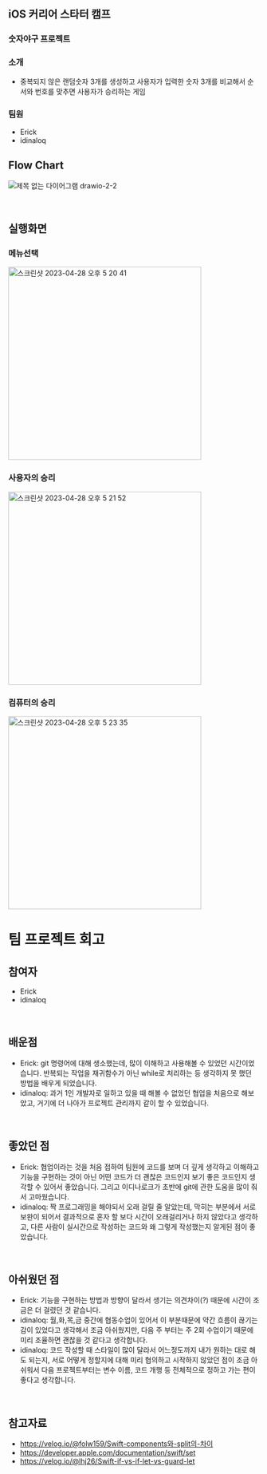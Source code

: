 ## iOS 커리어 스타터 캠프

### 숫자야구 프로젝트

### 소개
- 중복되지 않은 랜덤숫자 3개를 생성하고 사용자가 입력한 숫자 3개를 비교해서 순서와 번호를 맞추면 사용자가 승리하는 게임


### 팀원
- Erick
- idinaloq

## Flow Chart

![제목 없는 다이어그램 drawio-2-2](https://user-images.githubusercontent.com/109963294/235088769-cd1a8df9-7bb5-4832-a9a6-91f217df226d.png)

<br>

## 실행화면

### 메뉴선택

<img width="387" alt="스크린샷 2023-04-28 오후 5 20 41" src="https://user-images.githubusercontent.com/109963294/235095123-7dabef4b-4472-42ed-99e2-63bdffdfdbcc.png">

### 사용자의 승리

<img width="387" alt="스크린샷 2023-04-28 오후 5 21 52" src="https://user-images.githubusercontent.com/109963294/235095443-54122a82-a877-491c-99d1-796da5ece470.png">

### 컴퓨터의 승리

<img width="387" alt="스크린샷 2023-04-28 오후 5 23 35" src="https://user-images.githubusercontent.com/109963294/235095590-f3deebfb-88cf-4202-aabb-58848d519303.png">

<br>

# 팀 프로젝트 회고

## 참여자
- Erick
- idinaloq

<br>

## 배운점
- Erick: git 명령어에 대해 생소했는데, 많이 이해하고 사용해볼 수 있었던 시간이었습니다. 반복되는 작업을 재귀함수가 아닌 while로 처리하는 등 생각하지 못 했던 방법을 배우게 되었습니다.
- idinaloq: 과거 1인 개발자로 일하고 있을 때 해볼 수 없었던 협업을 처음으로 해보았고, 거기에 더 나아가 프로젝트 관리까지 같이 할 수 있었습니다.
<br>

## 좋았던 점
- Erick: 협업이라는 것을 처음 접하여 팀원에 코드를 보며 더 깊게 생각하고 이해하고 기능을 구현하는 것이 아닌 어떤 코드가 더 괜찮은 코드인지 보기 좋은 코드인지 생각할 수 있어서 좋았습니다. 그리고 이디나로크가 초반에 git에 관한 도움을 많이 줘서 고마웠습니다.
- idinaloq: 짝 프로그래밍을 해야되서 오래 걸릴 줄 알았는데, 막히는 부분에서 서로 보완이 되어서 결과적으로 혼자 할 보다 시간이 오래걸리거나 하지 않았다고 생각하고, 다른 사람이 실시간으로 작성하는 코드와 왜 그렇게 작성했는지 알게된 점이 좋았습니다.

<br>

## 아쉬웠던 점
- Erick: 기능을 구현하는 방법과 방향이 달라서 생기는 의견차이(?) 때문에 시간이 조금은 더 걸렸던 것 같습니다.
- idinaloq: 월,화,목,금 중간에 협동수업이 있어서 이 부분때문에 약간 흐름이 끊기는 감이 있었다고 생각해서 조금 아쉬웠지만, 다음 주 부터는 주 2회 수업이기 때문에 미리 조율하면 괜찮을 것 같다고 생각합니다.
- idinaloq: 코드 작성할 때 스타일이 많이 달라서 어느정도까지 내가 원하는 대로 해도 되는지, 서로 어떻게 정할지에 대해 미리 협의하고 시작하지 않았던 점이 조금 아쉬워서 다음 프로젝트부터는 변수 이름, 코드 개행 등 전체적으로 정하고 가는 편이 좋다고 생각합니다.

<br>

## 참고자료

- https://velog.io/@folw159/Swift-components와-split의-차이
- https://developer.apple.com/documentation/swift/set
- https://velog.io/@lhj26/Swift-if-vs-if-let-vs-guard-let